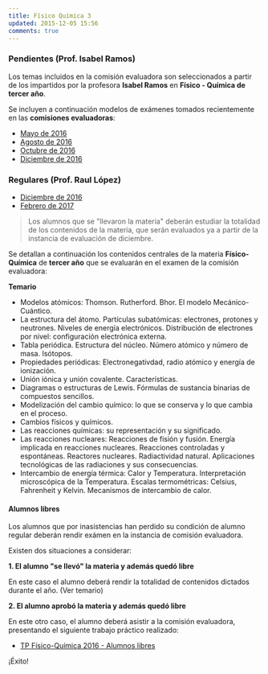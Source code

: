 ```yaml
---
title: Físico Química 3
updated: 2015-12-05 15:56
comments: true
---
```


### Pendientes (Prof. Isabel Ramos) 

Los temas incluidos en la comisión evaluadora son seleccionados a partir de los impartidos por la profesora **Isabel Ramos** en **Físico - Química de tercer año**. 

Se incluyen a continuación modelos de exámenes tomados recientemente en las **comisiones evaluadoras**: 

* [Mayo de 2016](../docs/sanjose/3fqui/ramos/2016_05_20_com_eva_fisico_quimica_ramos.pdf)
* [Agosto de 2016](../docs/sanjose/3fqui/ramos/2016_08_02_com_eva_fisico_quimica_ramos.pdf)
* [Octubre de 2016](../docs/sanjose/3fqui/ramos/2016_10_com_eva_fisico_quimica_ramos.pdf)
* [Diciembre de 2016](../docs/sanjose/3fqui/ramos/2016_12_06_com_eva_fisico_quimica_ramos.pdf)


### Regulares (Prof. Raul López)

* [Diciembre de 2016](../docs/sanjose/3fqui/lopez/regulares/2016_12_16_com_eva_fisico_quimica.pdf)
* [Febrero de 2017](../docs/sanjose/3fqui/lopez/regulares/2017_02_17_com_eva_fisico_quimica.pdf)


> Los alumnos que se "llevaron la materia" deberán estudiar la totalidad de los contenidos de la materia, que serán evaluados ya a partir de la instancia de evaluación de diciembre. 

Se detallan a continuación los contenidos centrales de la materia **Físico-Química** de **tercer año** que se evaluarán en el examen de la comisión evaluadora: 

**Temario**

* Modelos atómicos: Thomson. Rutherford. Bhor. El modelo Mecánico-Cuántico. 
* La estructura del átomo. Partículas subatómicas: electrones, protones y neutrones. Niveles de energía electrónicos. Distribución de
electrones por nivel: configuración electrónica externa. 
* Tabla periódica. Estructura del núcleo. Número atómico y número de masa. Isótopos.
* Propiedades periódicas: Electronegativdad, radio atómico y energía de ionización.
* Unión iónica y unión covalente. Características. 
* Diagramas o estructuras de Lewis. Fórmulas de sustancia binarias de compuestos sencillos.
* Modelización del cambio químico: lo que se conserva y lo que cambia en el proceso. 
* Cambios físicos y químicos.
* Las reacciones químicas: su representación y su significado.
* Las reacciones nucleares: Reacciones de fisión y fusión. Energía implicada en reacciones nucleares. Reacciones controladas y espontáneas. Reactores nucleares. Radiactividad natural. Aplicaciones tecnológicas de las radiaciones y sus consecuencias.
* Intercambio de energía térmica: Calor y Temperatura. Interpretación microscópica de la Temperatura. Escalas termométricas: Celsius, Fahrenheit y Kelvin. Mecanismos de intercambio de calor. 

#### Alumnos libres

Los alumnos que por inasistencias han perdido su condición de alumno regular deberán rendir exámen en la instancia de comisión evaluadora. 

Existen dos situaciones a considerar: 

**1. El alumno "se llevó" la materia y además quedó libre**

En este caso el alumno deberá rendir la totalidad de contenidos dictados durante el año. (Ver temario)

**2. El alumno aprobó la materia y además quedó libre**

En este otro caso, el alumno deberá asistir a la comisión evaluadora, presentando el siguiente trabajo práctico realizado: 

* [TP Físico-Química 2016 - Alumnos libres](../docs/sanjose/3fqui/lopez/libres/3_fqca_libres_com_eval.pdf)

¡Éxito!
